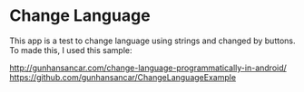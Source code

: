 # Change Language #

This app is a test to change language using strings and changed by buttons. To made this, I used this sample:

http://gunhansancar.com/change-language-programmatically-in-android/
https://github.com/gunhansancar/ChangeLanguageExample

